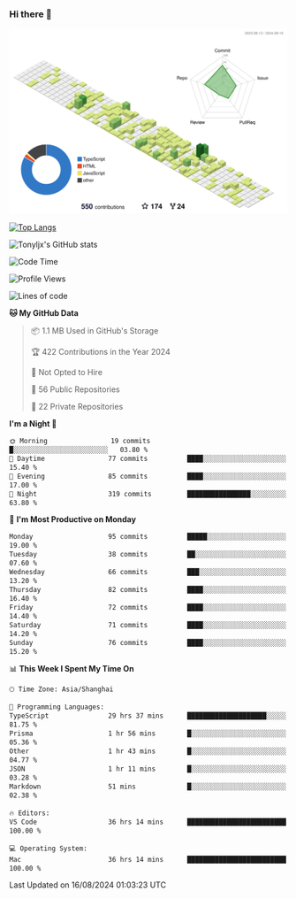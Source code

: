 ### Hi there 👋

![](./profile-3d-contrib/profile-green-animate.svg)

 

[![Top Langs](https://github-readme-stats.vercel.app/api/top-langs/?username=tonyljx)](https://github.com/anuraghazra/github-readme-stats)

![Tonyljx's GitHub stats](https://github-readme-stats.vercel.app/api?username=tonyljx&theme=default&show_icons=true)

 

<!--START_SECTION:waka-->
![Code Time](http://img.shields.io/badge/Code%20Time-625%20hrs%2025%20mins-blue)

![Profile Views](http://img.shields.io/badge/Profile%20Views-4-blue)

![Lines of code](https://img.shields.io/badge/From%20Hello%20World%20I%27ve%20Written-618.5%20thousand%20lines%20of%20code-blue)

**🐱 My GitHub Data** 

> 📦 1.1 MB Used in GitHub's Storage 
 > 
> 🏆 422 Contributions in the Year 2024
 > 
> 🚫 Not Opted to Hire
 > 
> 📜 56 Public Repositories 
 > 
> 🔑 22 Private Repositories 
 > 
**I'm a Night 🦉** 

```text
🌞 Morning                19 commits          █░░░░░░░░░░░░░░░░░░░░░░░░   03.80 % 
🌆 Daytime                77 commits          ████░░░░░░░░░░░░░░░░░░░░░   15.40 % 
🌃 Evening                85 commits          ████░░░░░░░░░░░░░░░░░░░░░   17.00 % 
🌙 Night                  319 commits         ████████████████░░░░░░░░░   63.80 % 
```
📅 **I'm Most Productive on Monday** 

```text
Monday                   95 commits          █████░░░░░░░░░░░░░░░░░░░░   19.00 % 
Tuesday                  38 commits          ██░░░░░░░░░░░░░░░░░░░░░░░   07.60 % 
Wednesday                66 commits          ███░░░░░░░░░░░░░░░░░░░░░░   13.20 % 
Thursday                 82 commits          ████░░░░░░░░░░░░░░░░░░░░░   16.40 % 
Friday                   72 commits          ████░░░░░░░░░░░░░░░░░░░░░   14.40 % 
Saturday                 71 commits          ████░░░░░░░░░░░░░░░░░░░░░   14.20 % 
Sunday                   76 commits          ████░░░░░░░░░░░░░░░░░░░░░   15.20 % 
```


📊 **This Week I Spent My Time On** 

```text
🕑︎ Time Zone: Asia/Shanghai

💬 Programming Languages: 
TypeScript               29 hrs 37 mins      ████████████████████░░░░░   81.75 % 
Prisma                   1 hr 56 mins        █░░░░░░░░░░░░░░░░░░░░░░░░   05.36 % 
Other                    1 hr 43 mins        █░░░░░░░░░░░░░░░░░░░░░░░░   04.77 % 
JSON                     1 hr 11 mins        █░░░░░░░░░░░░░░░░░░░░░░░░   03.28 % 
Markdown                 51 mins             █░░░░░░░░░░░░░░░░░░░░░░░░   02.38 % 

🔥 Editors: 
VS Code                  36 hrs 14 mins      █████████████████████████   100.00 % 

💻 Operating System: 
Mac                      36 hrs 14 mins      █████████████████████████   100.00 % 
```


 Last Updated on 16/08/2024 01:03:23 UTC
<!--END_SECTION:waka-->
